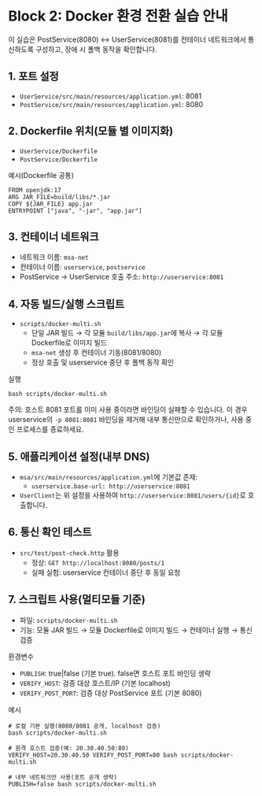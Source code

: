 # Block 2: Docker 환경 전환 실습 안내

이 실습은 PostService(8080) ↔ UserService(8081)를 컨테이너 네트워크에서 통신하도록 구성하고, 장애 시 폴백 동작을 확인합니다.

## 1. 포트 설정
- `UserService/src/main/resources/application.yml`: 8081
- `PostService/src/main/resources/application.yml`: 8080

## 2. Dockerfile 위치(모듈 별 이미지화)
- `UserService/Dockerfile`
- `PostService/Dockerfile`

예시(Dockerfile 공통)
```
FROM openjdk:17
ARG JAR_FILE=build/libs/*.jar
COPY ${JAR_FILE} app.jar
ENTRYPOINT ["java", "-jar", "app.jar"]
```

## 3. 컨테이너 네트워크
- 네트워크 이름: `msa-net`
- 컨테이너 이름: `userservice`, `postservice`
- PostService → UserService 호출 주소: `http://userservice:8081`

## 4. 자동 빌드/실행 스크립트
- `scripts/docker-multi.sh`
  - 단일 JAR 빌드 → 각 모듈 `build/libs/app.jar`에 복사 → 각 모듈 Dockerfile로 이미지 빌드
  - `msa-net` 생성 후 컨테이너 기동(8081/8080)
  - 정상 호출 및 userservice 중단 후 폴백 동작 확인

실행
```
bash scripts/docker-multi.sh
```

주의: 호스트 8081 포트를 이미 사용 중이라면 바인딩이 실패할 수 있습니다. 이 경우 userservice의 `-p 8081:8081` 바인딩을 제거해 내부 통신만으로 확인하거나, 사용 중인 프로세스를 종료하세요.

## 5. 애플리케이션 설정(내부 DNS)
- `msa/src/main/resources/application.yml`에 기본값 존재:
  - `userservice.base-url: http://userservice:8081`
- `UserClient`는 위 설정을 사용하여 `http://userservice:8081/users/{id}`로 호출합니다.

## 6. 통신 확인 테스트
- `src/test/post-check.http` 활용
  - 정상: `GET http://localhost:8080/posts/1`
  - 실패 실험: userservice 컨테이너 중단 후 동일 요청

## 7. 스크립트 사용(멀티모듈 기준)
- 파일: `scripts/docker-multi.sh`
- 기능: 모듈 JAR 빌드 → 모듈 Dockerfile로 이미지 빌드 → 컨테이너 실행 → 통신 검증

환경변수
- `PUBLISH`: true|false (기본 true). false면 호스트 포트 바인딩 생략
- `VERIFY_HOST`: 검증 대상 호스트/IP (기본 localhost)
- `VERIFY_POST_PORT`: 검증 대상 PostService 포트 (기본 8080)

예시
```
# 로컬 기본 실행(8080/8081 공개, localhost 검증)
bash scripts/docker-multi.sh

# 원격 호스트 검증(예: 20.30.40.50:80)
VERIFY_HOST=20.30.40.50 VERIFY_POST_PORT=80 bash scripts/docker-multi.sh

# 내부 네트워크만 사용(포트 공개 생략)
PUBLISH=false bash scripts/docker-multi.sh
```



